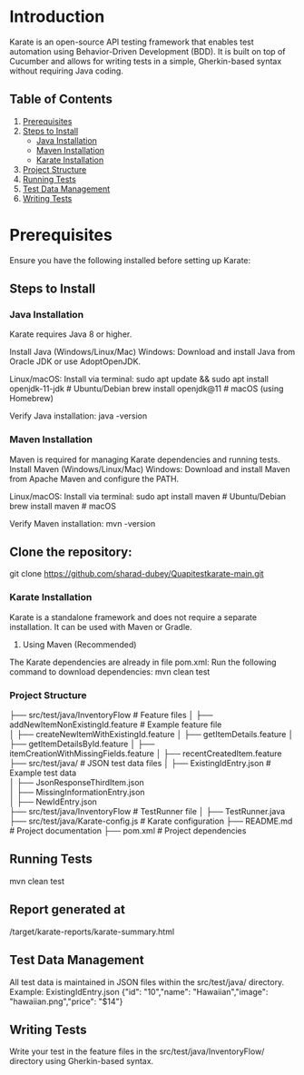 # Introduction

Karate is an open-source API testing framework that enables test automation using Behavior-Driven Development (BDD). It is built on top of Cucumber and allows for writing tests in a simple, Gherkin-based syntax without requiring Java coding.

## Table of Contents

1. [Prerequisites](#prerequisites)
2. [Steps to Install](#steps-to-install)
   - [Java Installation](#Java-Installation)
   - [Maven Installation](#Maven-Installation)
   - [Karate Installation](#Karate-Installation)
3. [Project Structure](#project-structure)
4. [Running Tests](#running-tests)
5. [Test Data Management](#test-data-management)
6. [Writing Tests](#writing-tests)

 
# Prerequisites
Ensure you have the following installed before setting up Karate:

## Steps to Install

### Java Installation
Karate requires Java 8 or higher.

Install Java (Windows/Linux/Mac)
Windows: Download and install Java from Oracle JDK or use AdoptOpenJDK.

Linux/macOS: Install via terminal:
sudo apt update && sudo apt install openjdk-11-jdk  # Ubuntu/Debian
brew install openjdk@11  # macOS (using Homebrew)

Verify Java installation:
java -version

### Maven Installation
Maven is required for managing Karate dependencies and running tests.
Install Maven (Windows/Linux/Mac)
Windows: Download and install Maven from Apache Maven and configure the PATH.

Linux/macOS: Install via terminal:
sudo apt install maven  # Ubuntu/Debian
brew install maven  # macOS

Verify Maven installation:
mvn -version

## Clone the repository: 
   git clone https://github.com/sharad-dubey/Quapitestkarate-main.git

### Karate Installation

Karate is a standalone framework and does not require a separate installation. It can be used with Maven or Gradle.

1. Using Maven (Recommended)

The Karate dependencies are already in file pom.xml:
Run the following command to download dependencies:
mvn clean test

### Project Structure

├── src/test/java/InventoryFlow        # Feature files
│   ├── addNewItemNonExistingId.feature       # Example feature file  
│   ├── createNewItemWithExistingId.feature
│   ├── getItemDetails.feature
│   ├── getItemDetailsById.feature
│   ├── itemCreationWithMissingFields.feature
│   ├── recentCreatedItem.feature
├── src/test/java/                  # JSON test data files
│   ├── ExistingIdEntry.json       # Example test data  
│   ├── JsonResponseThirdItem.json       
│   ├── MissingInformationEntry.json       
│   ├── NewIdEntry.json            
├── src/test/java/InventoryFlow        # TestRunner file
│   ├── TestRunner.java       
├── src/test/java/Karate-config.js   # Karate configuration
├── README.md              # Project documentation
├── pom.xml              # Project dependencies



## Running Tests

mvn clean test

## Report generated at
/target/karate-reports/karate-summary.html

## Test Data Management
All test data is maintained in JSON files within the src/test/java/ directory. 
Example: ExistingIdEntry.json
{"id": "10","name": "Hawaiian","image": "hawaiian.png","price": "$14"}


## Writing Tests
Write your test in the feature files in the src/test/java/InventoryFlow/ directory using Gherkin-based syntax.


